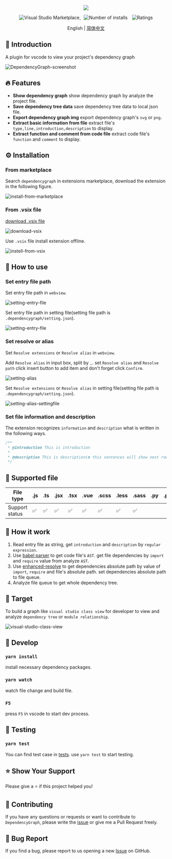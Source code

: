 <p align="middle" ><img src="https://github.com/sz-p/vscode-dependencyGraph/raw/HEAD/doc/logowithtext.png"/></p>

<p align="center">
  <a href="https://marketplace.visualstudio.com/items?itemName=sz-p.dependencygraph" title="Check it out on the Visual Studio Marketplace">
    <img src="https://vsmarketplacebadge.apphb.com/version/sz-p.dependencygraph.svg" alt="Visual Studio Marketplace" style="display: inline-block" />
  </a>

  <img src="https://vsmarketplacebadge.apphb.com/installs/sz-p.dependencygraph.svg" alt="Number of installs"  style="display: inline-block;margin-left:10px" />
  
  <img src="https://vsmarketplacebadge.apphb.com/rating/sz-p.dependencygraph.svg" alt="Ratings" style="display: inline-block;margin-left:10px" />
</p>

<p align='center'>
English | <a href="https://github.com/sz-p/vscode-dependencyGraph/blob/master/README-zh-CN.md">简体中文</a>
</p>

## 📝 Introduction

A plugin for vscode to view your project's dependency graph

![DependencyGraph-screenshot](https://github.com/sz-p/vscode-dependencyGraph/raw/HEAD/doc/dependencyGraph.gif)

## 🔥 Features

* **Show dependency graph** show dependency graph by analyze the project file.
* **Save dependency tree data** save dependency tree data to local json file.
* **Export dependency graph img** export dependency graph's `svg` or `png`.
* **Extract basic information from file** extract file's `type,line,introduction,description` to display.
* **Extract function and comment from code file** extract code file's `function` and `comment` to display.

## ⚙️ Installation

### From marketplace

Search `dependencygraph` in extensions marketplace, download the extension in the following figure.

![install-from-marketplace](https://github.com/sz-p/vscode-dependencyGraph/raw/HEAD/doc/insteall-from-marketplace.png)

### From .vsix file

[download .vsix file](https://marketplace.visualstudio.com/items?itemName=sz-p.dependencygraph)

![download-vsix](https://github.com/sz-p/vscode-dependencyGraph/raw/HEAD/doc/download-vsix.png)

Use `.vsix` file install extension offline.

![instell-from-vsix](https://github.com/sz-p/vscode-dependencyGraph/raw/HEAD/doc/instell-from-vsix.png)

## 🚀 How to use

### Set entry file path

Set entry file path in `webview`.

![setting-entry-file](https://github.com/sz-p/vscode-dependencyGraph/raw/HEAD/doc/setting-entry-file-gui.png)

Set entry file path in setting file(setting file path is `.dependencygraph/setting.json`).

![setting-entry-file](https://github.com/sz-p/vscode-dependencyGraph/raw/HEAD/doc/setting-entry-file-settingfile.png)

### Set resolve or alias

Set `Resolve extensions` or `Resolve alias` in `webview`.

Add `Resolve alias` in input box, split by `,`. set `Resolve alias` and `Resolve path` click insert button to add item and don't forget click `Confirm`.

![setting-alias](https://github.com/sz-p/vscode-dependencyGraph/raw/HEAD/doc/setting-alias.png)

Set `Resolve extensions` or `Resolve alias` in setting file(setting file path is `.dependencygraph/setting.json`).

![setting-alias-settingfile](https://github.com/sz-p/vscode-dependencyGraph/raw/HEAD/doc/setting-alias-settingfile.png)

### Set file information and description

The extension recognizes `information` and `description` what is written in the following ways.

```js
/**
 * @introduction This is introduction
 *
 * @description This is description\n this sentences will show next row
 */
```

## 📝 Supported file

| File type | .js  | .ts  | .jsx | .tsx | .vue | .scss | .less | .sass | .py  | .php | .go  |
| -------- | ---- | ---- | ---- | ---- | ---- | ----- | ----- | ----- | ---- | ---- | ---- |
| Support status | ✅    | ✅    | ✅    | ✅    | ✅    | ✅     | ✅     | ✅     |      |      |      |

## 📝 How it work

1. Read entry file as string, get `introduction` and `description` by `regular expression`.
2. Use [babel parser](https://github.com/babel/babel/tree/main/packages/babel-parser) to get code file's `AST`. get file dependencies by `import` and `require` value from analyze `AST`.
3. Use [enhanced-resolve](https://github.com/webpack/enhanced-resolve) to get dependencies absolute path by value of `import`, `require` and file's absolute path. set dependencies absolute path to file queue.
4. Analyze file queue to get whole dependency tree.

##  🌌 Target 

To build a graph like `visual studio class view` for developer to view and analyze `dependency tree` or `module relationship`.

![visual-studio-class-view](https://github.com/sz-p/vscode-dependencyGraph/raw/HEAD/doc/visual-studio-class-view.png)

## 🔧  Develop

### `yarn install`

install necessary dependency packages.

### `yarn watch`

watch file change and build file.

### `F5`

press `F5` in vscode to start dev process.

## 🚦 Testing

### `yarn test`

You can find test case in [tests](https://github.com/sz-p/vscode-dependencyGraph/tree/master/tests). use `yarn test` to start testing.

## ⭐️ Show Your Support
Please give a ⭐️ if this project helped you!

## 👏 Contributing

If you have any questions or requests or want to contribute to `DependencyGraph`, please write the [issue](https://github.com/sz-p/vscode-dependencyGraph/issues) or give me a Pull Request freely.

## 🐞 Bug Report

If you find a bug, please report to us opening a new [Issue](https://github.com/sz-p/vscode-dependencyGraph/issues) on GitHub.
